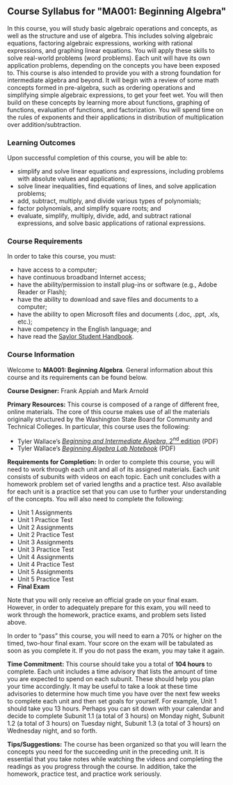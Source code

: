 ## Course Syllabus for "MA001: Beginning Algebra"

In this course, you will study basic algebraic operations and concepts, as
well as the structure and use of algebra. This includes solving algebraic
equations, factoring algebraic expressions, working with rational expressions,
and graphing linear equations. You will apply these skills to solve real-world
problems (word problems). Each unit will have its own application problems,
depending on the concepts you have been exposed to. This course is also
intended to provide you with a strong foundation for intermediate algebra and
beyond. It will begin with a review of some math concepts formed in
pre-algebra, such as ordering operations and simplifying simple algebraic
expressions, to get your feet wet. You will then build on these concepts by
learning more about functions, graphing of functions, evaluation of functions,
and factorization. You will spend time on the rules of exponents and their
applications in distribution of multiplication over addition/subtraction.


### Learning Outcomes

Upon successful completion of this course, you will be able to:

*   simplify and solve linear equations and expressions, including problems
    with absolute values and applications;
*   solve linear inequalities, find equations of lines, and solve
    application problems;
*   add, subtract, multiply, and divide various types of polynomials;
*   factor polynomials, and simplify square roots; and
*   evaluate, simplify, multiply, divide, add, and subtract rational
    expressions, and solve basic applications of rational expressions.

### Course Requirements

In order to take this course, you must:

*   have access to a computer;
*   have continuous broadband Internet access;
*   have the ability/permission to install plug-ins or software
(e.g., Adobe Reader or Flash);
*   have the ability to download and save files and documents to a
computer;
*   have the ability to open Microsoft files and documents (.doc,
.ppt, .xls, etc.);
*   have competency in the English language; and
*   have read the&nbsp;[Saylor Student Handbook](http://www.saylor.org/site/wp-content/uploads/2012/05/Saylor-StudentHandbook.pdf).

### Course Information

Welcome to **MA001: Beginning Algebra**. General information
about this course and its requirements can be found below.

**Course Designer:** Frank Appiah and Mark Arnold

**Primary Resources:** This course is composed of a range of
different free, online&nbsp;materials. The core of this course makes use of all
the materials originally structured by the Washington State Board for Community
and Technical Colleges. In particular, this course uses the following:

*   Tyler Wallace’s [_Beginning and Intermediate Algebra_,
        2<sup>nd</sup> edition](http://www.saylor.org/site/wp-content/uploads/2011/12/SAYLOR-MA001-TEXT.pdf)&nbsp;(PDF)
*   Tyler Wallace’s _[Beginning Algebra Lab Notebook](http://www.saylor.org/site/wp-content/uploads/2011/12/beginning-algebra-lab-notebook.pdf)_&nbsp;(PDF)

**Requirements for Completion:** In order to complete this course,
you will need to work through each unit and all of its assigned materials. Each
unit consists of subunits with videos on each topic. Each unit concludes with a
homework problem set of varied lengths and a practice test. Also available for
each unit is a practice set that you can use to further your understanding of
the concepts. You will also need to complete the following:

*   Unit 1 Assignments
*   Unit 1 Practice Test
*   Unit 2 Assignments
*   Unit 2 Practice Test
*   Unit 3 Assignments
*   Unit 3 Practice Test
*   Unit 4 Assignments
*   Unit 4 Practice Test
*   Unit 5 Assignments
*   Unit 5 Practice Test
*   **Final Exam**

Note that you will only receive an official grade on your final exam. However,
in order to adequately prepare for this exam, you will need to work through the
homework, practice exams, and problem sets listed above.

In order to “pass” this course, you will need to earn a 70% or higher on the
timed, two-hour final exam. Your score on the exam will be tabulated as soon as
you complete it. If you do not pass the exam, you may take it again.

**Time Commitment:** This course should take you a total of
**104 hours** to complete. Each unit includes a time advisory that
lists the amount of time you are expected to spend on each subunit. These
should help you plan your time accordingly. It may be useful to take a look at
these time advisories to determine how much time you have over the next few
weeks to complete each unit and then set goals for yourself. For example, Unit
1 should take you 13 hours. Perhaps you can sit down with your calendar and
decide to complete Subunit 1.1 (a total of 3 hours) on Monday night, Subunit
1.2 (a total of 3 hours) on Tuesday night, Subunit 1.3 (a total of 3 hours) on
Wednesday night, and so forth.

**Tips/Suggestions:** The course has been organized so that you
will learn the concepts you need for the succeeding unit in the preceding unit.
It is essential that you take notes while watching the videos and completing
the readings as you progress through the course. In addition, take the
homework, practice test, and practice work seriously.
